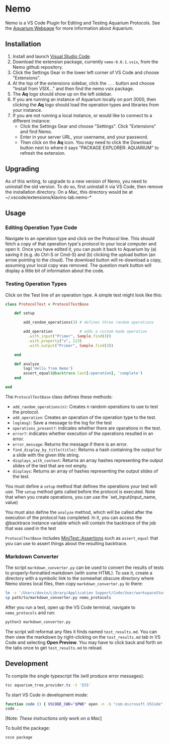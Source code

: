 # Nemo

Nemo is a VS Code Plugin for Editing and Testing Aquarium Protocols. See the [Aquarium Webpage](https://www.aquarium.bio/) for more information about Aquarium.

## Installation

1. Install and launch [Visual Studio Code](https://code.visualstudio.com/).
1. Download the extension package, currently `nemo-0.0.1.vsix`, from the Nemo github repository.
1. Click the Settings Gear in the lower left corner of VS Code and choose "Extensions".
1. At the top of the extensions sidebar, click the `...` button and choose "Install from VSIX..." and then find the nemo vsix package.
1. The **Aq** logo should show up on the left sidebar.
1. If you are running an instance of Aquarium locally on port 3000, then clicking the **Aq** logo should load the operation types and libraries from your instance.
1. If you are not running a local instance, or would like to connect to a different instance:
   - Click the Settings Gear and choose "Settings". Click "Extensions" and find Nemo.
   - Enter in your server URL, your username, and your password.
   - Then click on the **Aq** icon. You may need to click the Download button next to where it says "PACKAGE EXPLORER: AQUARIUM" to refresh the extension.

## Upgrading

As of this writing, to upgrade to a new version of Nemo, you need to uninstall the old version. To do so, first uninstall it via VS Code, then remove the installation directory. On a Mac, this directory would be at ~/.vscode/extensions/klavins-lab.nemo-\*

## Usage

### Editing Operation Type Code

Navigate to an operation type and click on the Protocol line.
This should fetch a copy of that operation type's protocol to your local computer and open it.
Once you have edited it, you can push it back to Aquarium by (a) saving it (e.g. do Ctrl-S or Cmd-S) and (b) clicking the upload button (an arrow pointing to the cloud).
The download button will re-download a copy, assuming your local copy was removed. The question mark button will display a little bit of information about the code.

### Testing Operation Types

Click on the Test line of an operation type. A simple test might look like this:

```ruby
class ProtocolTest < ProtocolTestBase

    def setup

        add_random_operations(3) # defines three random operations

        add_operation            # adds a custom made operation
          .with_input("Primer", Sample.find(3))
          .with_property("x", 123)
          .with_output("Primer", Sample.find(3))

    end

    def analyze
        log('Hello from Nemo')
        assert_equal(@backtrace.last[:operation], 'complete')
    end

end
```

The `ProtocolTestBase` class defines these methods:

- `add_random_operations(n)`: Creates n random operations to use to test the protocol.
- `add_operation`: Creates an operation of the operation type to the test.
- `log(msg)`: Save a message to the log for the test
- `operations_present?`: indicates whether there are operations in the test.
- `error?`: indicates whether execution of the operations resulted in an error.
- `error_message`: Returns the message if there is an error.
- `find_display_by_title(title)`: Returns a hash containing the output for a slide with the given title string.
- `displays_with_content`: Returns an array hashes representing the output slides of the test that are not empty.
- `displays`: Returns an array of hashes representing the output slides of the test.

You must define a `setup` method that defines the operations your test will use.
The `setup` method gets called before the protocol is executed.
Note that when you create operations, you can use the `set_input(input_name, value)

You must also define the `analyze` method, which will be called after the execution of the protocol has completed.
In it, you can access the @backtrace instance variable which will contain the backtrace of the job that was used in the test

`ProtocolTestBase` includes [MiniTest::Assertions](http://docs.seattlerb.org/minitest/Minitest/Assertions.html) such as `assert_equal` that you can use to assert things about the resulting backtrace.

### Markdown Converter
The script `markdown_converter.py` can be used to convert the results of tests to properly-formatted markdown (with some HTML). To use it, create a directory with a symbolic link to the somewhat obscure directory where Nemo stores local files, then copy `markdown_converter.py` to there:

```bash
ln -s '/Users/devin/Library/Application Support/Code/User/workspaceStorage/<long-alphanumeric>/klavins-lab.nemo' nemo_protocols
cp path/to/markdown_converter.py nemo_protocols
```

After you run a test, open up the VS Code terminal, navigate to `nemo_protocols` and run:

```bash
python3 markdown_converter.py 
```

The script will reformat any files it finds named `test_results.md`. You can then view the markdown by right-clicking on the `test_results.md` tab in VS Code and selecting **Open Preview**. You may have to click back and forth on the tabs once to get `test_results.md` to reload.

## Development

To compile the single typescript file (will produce error messages):

```bash
tsc aquarium_tree_provider.ts -t 'ES5'
```

To start VS Code in development mode:

```bash
function code () { VSCODE_CWD="$PWD" open -n -b "com.microsoft.VSCode" --args $*; }
code .
```

[Note: _These instructions only work on a Mac_]

To build the package:

```bash
vsce package
```
